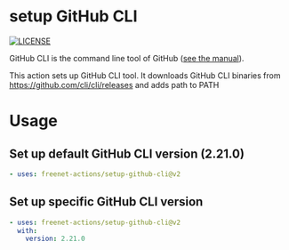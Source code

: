 # setup GitHub CLI
[![LICENSE](https://img.shields.io/github/license/freenet-actions/setup-github-cli)](https://github.com/freenet-actions/setup-github-cli/blob/main/LICENSE)

GitHub CLI is the command line tool of GitHub ([see the manual](https://cli.github.com/manual/)).

This action sets up GitHub CLI tool. It downloads GitHub CLI binaries from https://github.com/cli/cli/releases and adds path to PATH

   
# Usage
## Set up default GitHub CLI version (2.21.0)
```yaml
- uses: freenet-actions/setup-github-cli@v2
```
## Set up specific GitHub CLI version
```yaml
- uses: freenet-actions/setup-github-cli@v2
  with:
    version: 2.21.0
```

